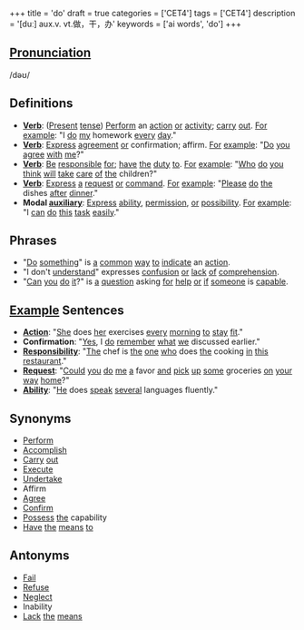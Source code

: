 +++
title = 'do'
draft = true
categories = ['CET4']
tags = ['CET4']
description = '[duː] aux.v. vt.做，干，办'
keywords = ['ai words', 'do']
+++

## [Pronunciation](/en/post/pronunciation/)
/dəʊ/

## Definitions
- **[Verb](/en/post/verb/)**: ([Present](/en/post/present/) [tense](/en/post/tense/)) [Perform](/en/post/perform/) an [action](/en/post/action/) [or](/en/post/or/) [activity](/en/post/activity/); [carry](/en/post/carry/) [out](/en/post/out/). [For](/en/post/for/) [example](/en/post/example/): "I [do](/en/post/do/) [my](/en/post/my/) homework [every](/en/post/every/) [day](/en/post/day/)."
- **[Verb](/en/post/verb/)**: [Express](/en/post/express/) [agreement](/en/post/agreement/) [or](/en/post/or/) confirmation; affirm. [For](/en/post/for/) [example](/en/post/example/): "[Do](/en/post/do/) [you](/en/post/you/) [agree](/en/post/agree/) [with](/en/post/with/) [me](/en/post/me/)?"
- **[Verb](/en/post/verb/)**: [Be](/en/post/be/) [responsible](/en/post/responsible/) [for](/en/post/for/); [have](/en/post/have/) [the](/en/post/the/) [duty](/en/post/duty/) [to](/en/post/to/). [For](/en/post/for/) [example](/en/post/example/): "[Who](/en/post/who/) [do](/en/post/do/) [you](/en/post/you/) [think](/en/post/think/) [will](/en/post/will/) [take](/en/post/take/) [care](/en/post/care/) [of](/en/post/of/) [the](/en/post/the/) children?"
- **[Verb](/en/post/verb/)**: [Express](/en/post/express/) [a](/en/post/a/) [request](/en/post/request/) [or](/en/post/or/) [command](/en/post/command/). [For](/en/post/for/) [example](/en/post/example/): "[Please](/en/post/please/) [do](/en/post/do/) [the](/en/post/the/) dishes [after](/en/post/after/) [dinner](/en/post/dinner/)."
- **Modal [auxiliary](/en/post/auxiliary/)**: [Express](/en/post/express/) [ability](/en/post/ability/), [permission](/en/post/permission/), [or](/en/post/or/) [possibility](/en/post/possibility/). [For](/en/post/for/) [example](/en/post/example/): "I [can](/en/post/can/) [do](/en/post/do/) [this](/en/post/this/) [task](/en/post/task/) [easily](/en/post/easily/)."

## Phrases
- "[Do](/en/post/do/) [something](/en/post/something/)" is [a](/en/post/a/) [common](/en/post/common/) [way](/en/post/way/) [to](/en/post/to/) [indicate](/en/post/indicate/) an [action](/en/post/action/).
- "I don't [understand](/en/post/understand/)" expresses [confusion](/en/post/confusion/) [or](/en/post/or/) [lack](/en/post/lack/) [of](/en/post/of/) [comprehension](/en/post/comprehension/).
- "[Can](/en/post/can/) [you](/en/post/you/) [do](/en/post/do/) [it](/en/post/it/)?" is [a](/en/post/a/) [question](/en/post/question/) asking [for](/en/post/for/) [help](/en/post/help/) [or](/en/post/or/) [if](/en/post/if/) [someone](/en/post/someone/) is [capable](/en/post/capable/).

## [Example](/en/post/example/) Sentences
- **[Action](/en/post/action/)**: "[She](/en/post/she/) does [her](/en/post/her/) exercises [every](/en/post/every/) [morning](/en/post/morning/) [to](/en/post/to/) [stay](/en/post/stay/) [fit](/en/post/fit/)."
- **Confirmation**: "[Yes](/en/post/yes/), I [do](/en/post/do/) [remember](/en/post/remember/) [what](/en/post/what/) [we](/en/post/we/) discussed earlier."
- **[Responsibility](/en/post/responsibility/)**: "[The](/en/post/the/) chef is [the](/en/post/the/) [one](/en/post/one/) [who](/en/post/who/) does [the](/en/post/the/) cooking [in](/en/post/in/) [this](/en/post/this/) [restaurant](/en/post/restaurant/)."
- **[Request](/en/post/request/)**: "[Could](/en/post/could/) [you](/en/post/you/) [do](/en/post/do/) [me](/en/post/me/) [a](/en/post/a/) favor [and](/en/post/and/) [pick](/en/post/pick/) [up](/en/post/up/) [some](/en/post/some/) groceries [on](/en/post/on/) [your](/en/post/your/) [way](/en/post/way/) [home](/en/post/home/)?"
- **[Ability](/en/post/ability/)**: "[He](/en/post/he/) does [speak](/en/post/speak/) [several](/en/post/several/) languages fluently."

## Synonyms
- [Perform](/en/post/perform/)
- [Accomplish](/en/post/accomplish/)
- [Carry](/en/post/carry/) [out](/en/post/out/)
- [Execute](/en/post/execute/)
- [Undertake](/en/post/undertake/)
- Affirm
- [Agree](/en/post/agree/)
- [Confirm](/en/post/confirm/)
- [Possess](/en/post/possess/) [the](/en/post/the/) capability
- [Have](/en/post/have/) [the](/en/post/the/) [means](/en/post/means/) [to](/en/post/to/)

## Antonyms
- [Fail](/en/post/fail/)
- [Refuse](/en/post/refuse/)
- [Neglect](/en/post/neglect/)
- Inability
- [Lack](/en/post/lack/) [the](/en/post/the/) [means](/en/post/means/)
